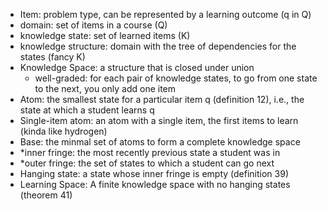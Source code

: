- Item: problem type, can be represented by a learning outcome (q in Q)
- domain: set of items in a course (Q)
- knowledge state: set of learned items (K)
- knowledge structure: domain with the tree of dependencies for the states (fancy K)
- Knowledge Space: a structure that is closed under union
    - well-graded: for each pair of knowledge states, to go from one state to
      the next, you only add one item
- Atom: the smallest state for a particular item q (definition 12), i.e., the
  state at which a student learns q
- Single-item atom: an atom with a single item, the first items to learn (kinda
  like hydrogen)
- Base: the minmal set of atoms to form a complete knowledge space
- \*inner fringe: the most recently previous state a student was in
- \*outer fringe: the set of states to which a student can go next
- Hanging state: a state whose inner fringe is empty (definition 39)
- Learning Space: A finite knowledge space with no hanging states (theorem 41)
